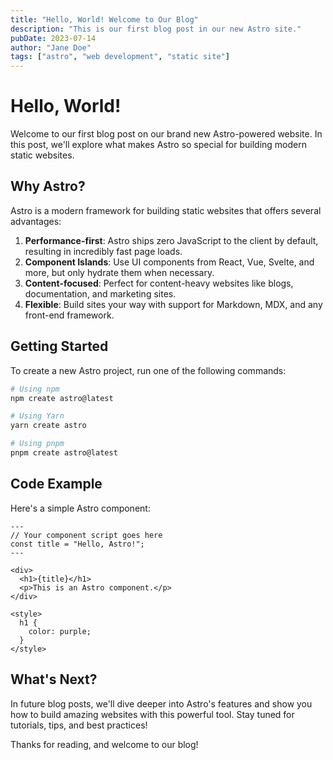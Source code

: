 ```yaml
---
title: "Hello, World! Welcome to Our Blog"
description: "This is our first blog post in our new Astro site."
pubDate: 2023-07-14
author: "Jane Doe"
tags: ["astro", "web development", "static site"]
---
```


# Hello, World!

Welcome to our first blog post on our brand new Astro-powered website. In this post, we'll explore what makes Astro so special for building modern static websites.

## Why Astro?

Astro is a modern framework for building static websites that offers several advantages:

1. **Performance-first**: Astro ships zero JavaScript to the client by default, resulting in incredibly fast page loads.
2. **Component Islands**: Use UI components from React, Vue, Svelte, and more, but only hydrate them when necessary.
3. **Content-focused**: Perfect for content-heavy websites like blogs, documentation, and marketing sites.
4. **Flexible**: Build sites your way with support for Markdown, MDX, and any front-end framework.

## Getting Started

To create a new Astro project, run one of the following commands:

```bash
# Using npm
npm create astro@latest

# Using Yarn
yarn create astro

# Using pnpm
pnpm create astro@latest
```

## Code Example

Here's a simple Astro component:

```astro
---
// Your component script goes here
const title = "Hello, Astro!";
---

<div>
  <h1>{title}</h1>
  <p>This is an Astro component.</p>
</div>

<style>
  h1 {
    color: purple;
  }
</style>
```

## What's Next?

In future blog posts, we'll dive deeper into Astro's features and show you how to build amazing websites with this powerful tool. Stay tuned for tutorials, tips, and best practices!

Thanks for reading, and welcome to our blog! 